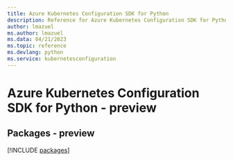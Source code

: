 ```yaml
---
title: Azure Kubernetes Configuration SDK for Python
description: Reference for Azure Kubernetes Configuration SDK for Python
author: lmazuel
ms.author: lmazuel
ms.data: 04/21/2023
ms.topic: reference
ms.devlang: python
ms.service: kubernetesconfiguration
---
```

# Azure Kubernetes Configuration SDK for Python - preview
## Packages - preview
[!INCLUDE [packages](kubernetes-configuration-index.md)]
